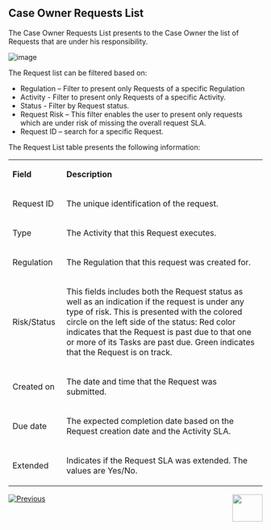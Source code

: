 ## Case Owner Requests List

The Case Owner Requests List presents to the Case Owner the list of Requests that are under his responsibility.

 ![image](images/Figure_47_Case_Owner_Requests_List.png)

The Request list can be filtered based on: 

- Regulation – Filter to present only Requests of a specific Regulation
- Activity - Filter to present only Requests of a specific Activity.
- Status - Filter by Request status.
- Request Risk – This filter enables the user to present only requests which are under risk of missing the overall request SLA.
- Request ID – search for a specific Request. 

The Request List table presents the following information:

<table>
<tbody>
<tr>
<td width="100">
<p><strong>Field</strong></p>
</td>
<td width="800">
<p><strong>Description</strong></p>
</td>
</tr>
<tr>
<td width="100">
<p>Request ID</p>
</td>
<td width="800">
<p>The unique identification of the request.</p>
</td>
</tr>
<tr>
<td width="100">
<p>Type</p>
</td>
<td width="800">
<p>The Activity that this Request executes.</p>
</td>
</tr>
<tr>
<td width="100">
<p>Regulation</p>
</td>
<td width="800">
<p>The Regulation that this request was created for.</p>
</td>
</tr>
<tr>
<td width="100">
<p>Risk/Status</p>
</td>
<td width="800">
<p>This fields includes both the Request status as well as an indication if the request is under any type of risk. This is presented with the colored circle on the left side of the status: Red color indicates that the Request is past due to that one or more of its Tasks are past due. Green indicates that the Request is on track.</p>
</td>
</tr>
<tr>
<td width="100">
<p>Created on</p>
</td>
<td width="800">
<p>The date and time that the Request was submitted.</p>
</td>
</tr>
<tr>
<td width="100">
<p>Due date</p>
</td>
<td width="800">
<p>The expected completion date based on the Request creation date and the Activity SLA.</p>
</td>
</tr>
<tr>
<td width="100">
<p>Extended</p>
</td>
<td width="800">
<p>Indicates if the Request SLA was extended. The values are Yes/No.</p>
</td>
</tr>
</tbody>
</table>


[![Previous](/articles/images/Previous.png)](/articles/DPM/DPM_User_Guide/06_Case_Owner_User_Interface/02_Case_Owner_User_Interface_Dashboard.md)[<img align="right" width="60" height="54" src="/articles/images/Next.png">](/articles/DPM/DPM_User_Guide/06_Case_Owner_User_Interface/04_Case_Owner_User_Interface_Details.md)

